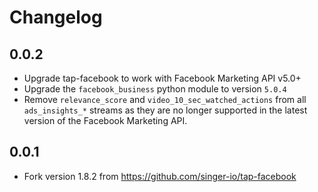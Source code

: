 # Changelog

## 0.0.2
  *  Upgrade tap-facebook to work with Facebook Marketing API v5.0+
  *  Upgrade the `facebook_business` python module to version `5.0.4`
  *  Remove `relevance_score` and `video_10_sec_watched_actions` from all `ads_insights_*` streams as they are no longer supported in the latest version of the Facebook Marketing API.

## 0.0.1
  * Fork version 1.8.2 from https://github.com/singer-io/tap-facebook